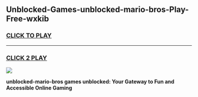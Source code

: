 
## Unblocked-Games-unblocked-mario-bros-Play-Free-wxkib
<h3>
<a href="https://premium76.site?title=unblocked-mario-bros&ref=18A">CLICK TO PLAY</a></h3>
<hr>

<h3>
<a href="https://premium76.site?title=unblocked-mario-bros&ref=18A">CLICK 2 PLAY</a>
  
</h3>

<a href="https://premium76.site?title=unblocked-mario-bros&ref=18A"><img src="https://clearcache.store/games.png"></a>


**unblocked-mario-bros games unblocked: Your Gateway to Fun and Accessible Online Gaming**
